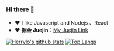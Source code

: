 ### Hi there 👋

<!--
**HerryLo/Herrylo** is a ✨ _special_ ✨ repository because its `README.md` (this file) appears on your GitHub profile.

Here are some ideas to get you started:

- 🔭 I’m currently working on ...
- 🌱 I’m currently learning ...
- 👯 I’m looking to collaborate on ...
- 🤔 I’m looking for help with ...
- 💬 Ask me about ...
- 📫 How to reach me: ...
- 😄 Pronouns: ...
- ⚡ Fun fact: ...
-->

- ❤️ I like Javascript and Nodejs 、React
- ❤️ **掘金 Juejin**：[My Juejin Link](https://juejin.cn/user/430664289365608)

[![Herrylo's github stats](https://github-readme-stats.vercel.app/api?username=Herrylo)](https://github.com/anuraghazra/github-readme-stats)  [![Top Langs](https://github-readme-stats.vercel.app/api/top-langs/?username=Herrylo&layout=compact)](https://github.com/anuraghazra/github-readme-stats)


